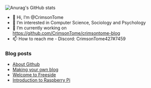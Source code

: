![Anurag's GitHub stats](https://github-readme-stats.vercel.app/api?username=crimsontome&show_icons=true&theme=dark)


- 👋 Hi, I’m @CrimsonTome
- 👀 I’m interested in Computer Science, Sociology and Psychology
- 🌱 I’m currently working on <https://github.com/CrimsonTome/crimsontome-blog>
- 📫 How to reach me - Discord: CrimsonTome427#7459

### Blog posts

<!-- BLOG-POST-LIST:START -->
- [About Github](https://crimsontome.netlify.app/posts/about-github/)
- [Making your own blog](https://crimsontome.netlify.app/posts/making-your-own-blog/)
- [Welcome to Freeside](https://crimsontome.netlify.app/posts/introduction-to-freeside/)
- [Introduction to Raspberry Pi](https://crimsontome.netlify.app/posts/raspi-intro/)
<!-- BLOG-POST-LIST:END -->
